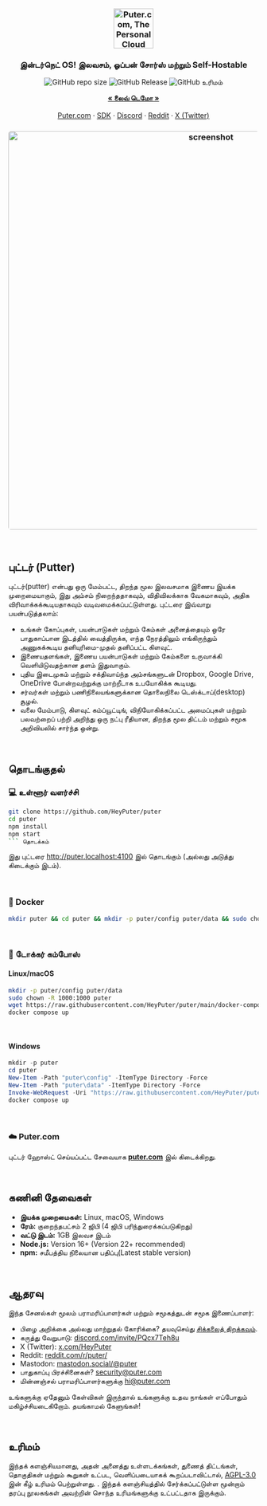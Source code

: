 <h3 align="center"><img width="80" alt="Puter.com, The Personal Cloud Computer: உங்கள் கோப்புகள், ஆப்ஸ் மற்றும் கேம்கள் அனைத்தும் ஒரே இடத்தில் எங்கிருந்தும் எந்த நேரத்திலும் அணுகலாம்." src="https://assets.puter.site/puter-logo.png"></h3>

<h3 align="center">இன்டர்நெட் OS! இலவசம், ஓப்பன் சோர்ஸ் மற்றும் Self-Hostable</h3>

<p align="center">
    <img alt="GitHub repo size" src="https://img.shields.io/github/repo-size/HeyPuter/puter"> <img alt="GitHub Release" src="https://img.shields.io/github/v/release/HeyPuter/puter?label=latest%20version"> <img alt="GitHub உரிமம்" src="https://img.shields.io/github/license/HeyPuter/puter" >
</p>
<p align="center">
    <a href="https://puter.com/"><strong>« லைவ் டெமோ »</strong></a>
    <br />
    <br />
    <a href="https://puter.com">Puter.com</a>
    ·
    <a href="https://docs.puter.com" target="_blank">SDK</a>
    ·
    <a href="https://discord.com/invite/PQcx7Teh8u">Discord</a>
    ·
    <a href="https://reddit.com/r/puter">Reddit</a>
        ·
    <a href="https://twitter.com/HeyPuter">X (Twitter)</a>
</p>

<h3 align="center"><img width="800" style="border-radius:5px;" alt="screenshot" src="https://assets.puter.site/puter.com-screenshot-3.webp"></h3>

<br/>

## புட்டர் (Putter)

புட்டர்(putter) என்பது ஒரு மேம்பட்ட, திறந்த மூல இலவசமாக இணைய இயக்க முறைமையாகும், இது அம்சம் நிறைந்ததாகவும், விதிவிலக்காக வேகமாகவும், அதிக விரிவாக்கக்கூடியதாகவும் வடிவமைக்கப்பட்டுள்ளது. புட்டரை இவ்வாறு பயன்படுத்தலாம்:

- உங்கள் கோப்புகள், பயன்பாடுகள் மற்றும் கேம்கள் அனைத்தையும் ஒரே பாதுகாப்பான இடத்தில் வைத்திருக்க, எந்த நேரத்திலும் எங்கிருந்தும் அணுகக்கூடிய தனியுரிமை-முதல் தனிப்பட்ட கிளவுட்.
- இணையதளங்கள், இணைய பயன்பாடுகள் மற்றும் கேம்களை உருவாக்கி வெளியிடுவதற்கான தளம் இதுவாகும்.
- புதிய இடைமுகம் மற்றும் சக்திவாய்ந்த அம்சங்களுடன் Dropbox, Google Drive, OneDrive போன்றவற்றுக்கு மாற்றீடாக உபயோகிக்க கூடியது.
- சர்வர்கள் மற்றும் பணிநிலையங்களுக்கான தொலைநிலை டெஸ்க்டாப்(desktop) சூழல்.
- வலை மேம்பாடு, கிளவுட் கம்ப்யூட்டிங், விநியோகிக்கப்பட்ட அமைப்புகள் மற்றும் பலவற்றைப் பற்றி அறிந்து ஒரு நட்பு ரீதியான, திறந்த மூல திட்டம் மற்றும் சமூக அறிவியலில் சார்ந்த ஒன்று.

<br/>

## தொடங்குதல்

### 💻 உள்ளூர் வளர்ச்சி

```bash
git clone https://github.com/HeyPuter/puter
cd puter
npm install
npm start
``` தொடக்கம்
```

இது புட்டரை <http://puter.localhost:4100> இல் தொடங்கும் (அல்லது அடுத்து கிடைக்கும் இடம்).

<br/>

### 🐳 Docker

```bash
mkdir puter && cd puter && mkdir -p puter/config puter/data && sudo chown -R 1000:1000 puter && docker run --rm -p 4100:4100 -v `pwd`/puter/config:/etc/puter -v `pwd`/puter/data:/var/puter  ghcr.io/heyputer/puter
```

<br/>

### 🐙 டோக்கர் கம்போஸ்

#### Linux/macOS
```bash
mkdir -p puter/config puter/data
sudo chown -R 1000:1000 puter
wget https://raw.githubusercontent.com/HeyPuter/puter/main/docker-compose.yml
docker compose up
```
<br/>

#### Windows


```powershell
mkdir -p puter
cd puter
New-Item -Path "puter\config" -ItemType Directory -Force
New-Item -Path "puter\data" -ItemType Directory -Force
Invoke-WebRequest -Uri "https://raw.githubusercontent.com/HeyPuter/puter/main/docker-compose.yml" -OutFile "docker-compose.yml"
docker compose up
```
<br/>

### ☁️ Puter.com

புட்டர் ஹோஸ்ட் செய்யப்பட்ட சேவையாக [**puter.com**](https://puter.com) இல் கிடைக்கிறது.

<br/>

## கணினி தேவைகள்

- **இயக்க முறைமைகள்:** Linux, macOS, Windows
- **ரேம்:** குறைந்தபட்சம் 2 ஜிபி (4 ஜிபி பரிந்துரைக்கப்படுகிறது)
- **வட்டு இடம்:** 1GB இலவச இடம்
- **Node.js:** Version 16+ (Version 22+ recommended)
- **npm:** சமீபத்திய நிலையான பதிப்பு(Latest stable version)

<br/>

## ஆதரவு

இந்த சேனல்கள் மூலம் பராமரிப்பாளர்கள் மற்றும் சமூகத்துடன் சமூக இணைப்பாளர்:

- பிழை அறிக்கை அல்லது மாற்றுதல் கோரிக்கை? தயவுசெய்து [சிக்கலைத் திறக்கவும்](https://github.com/HeyPuter/puter/issues/new/choose).
- கருத்து வேறுபாடு: [discord.com/invite/PQcx7Teh8u](https://discord.com/invite/PQcx7Teh8u)
- X (Twitter):  [x.com/HeyPuter](https://x.com/HeyPuter)
- Reddit: [reddit.com/r/puter/](https://www.reddit.com/r/puter/)
- Mastodon: [mastodon.social/@puter](https://mastodon.social/@puter)
- பாதுகாப்பு பிரச்சினைகள்? [security@puter.com](mailto:security@puter.com)
- மின்னஞ்சல் பராமரிப்பாளர்களுக்கு [hi@puter.com](mailto:hi@puter.com)

உங்களுக்கு ஏதேனும் கேள்விகள் இருந்தால் உங்களுக்கு உதவ நாங்கள் எப்போதும் மகிழ்ச்சியடைகிறோம். தயங்காமல் கேளுங்கள்!

<br/>

## உரிமம்

இந்தக் களஞ்சியமானது, அதன் அனைத்து உள்ளடக்கங்கள், துணைத் திட்டங்கள், தொகுதிகள் மற்றும் கூறுகள் உட்பட, வெளிப்படையாகக் கூறப்படாவிட்டால், [AGPL-3.0](https://github.com/HeyPuter/puter/blob/main/LICENSE.txt) இன் கீழ் உரிமம் பெற்றுள்ளது. . இந்தக் களஞ்சியத்தில் சேர்க்கப்பட்டுள்ள மூன்றாம் தரப்பு நூலகங்கள் அவற்றின் சொந்த உரிமங்களுக்கு உட்பட்டதாக இருக்கும்.

<br/>
